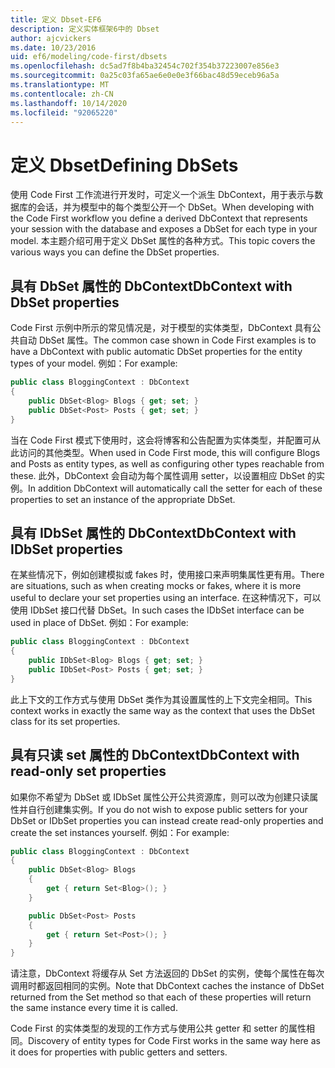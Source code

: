```yaml
---
title: 定义 Dbset-EF6
description: 定义实体框架6中的 Dbset
author: ajcvickers
ms.date: 10/23/2016
uid: ef6/modeling/code-first/dbsets
ms.openlocfilehash: dc5ad7f8b4ba32454c702f354b37223007e856e3
ms.sourcegitcommit: 0a25c03fa65ae6e0e0e3f66bac48d59eceb96a5a
ms.translationtype: MT
ms.contentlocale: zh-CN
ms.lasthandoff: 10/14/2020
ms.locfileid: "92065220"
---
```

# <a name="defining-dbsets"></a><span data-ttu-id="58bde-103">定义 Dbset</span><span class="sxs-lookup"><span data-stu-id="58bde-103">Defining DbSets</span></span>
<span data-ttu-id="58bde-104">使用 Code First 工作流进行开发时，可定义一个派生 DbContext，用于表示与数据库的会话，并为模型中的每个类型公开一个 DbSet。</span><span class="sxs-lookup"><span data-stu-id="58bde-104">When developing with the Code First workflow you define a derived DbContext that represents your session with the database and exposes a DbSet for each type in your model.</span></span> <span data-ttu-id="58bde-105">本主题介绍可用于定义 DbSet 属性的各种方式。</span><span class="sxs-lookup"><span data-stu-id="58bde-105">This topic covers the various ways you can define the DbSet properties.</span></span>  

## <a name="dbcontext-with-dbset-properties"></a><span data-ttu-id="58bde-106">具有 DbSet 属性的 DbContext</span><span class="sxs-lookup"><span data-stu-id="58bde-106">DbContext with DbSet properties</span></span>  

<span data-ttu-id="58bde-107">Code First 示例中所示的常见情况是，对于模型的实体类型，DbContext 具有公共自动 DbSet 属性。</span><span class="sxs-lookup"><span data-stu-id="58bde-107">The common case shown in Code First examples is to have a DbContext with public automatic DbSet properties for the entity types of your model.</span></span> <span data-ttu-id="58bde-108">例如：</span><span class="sxs-lookup"><span data-stu-id="58bde-108">For example:</span></span>  

``` csharp
public class BloggingContext : DbContext
{
    public DbSet<Blog> Blogs { get; set; }
    public DbSet<Post> Posts { get; set; }
}
```  

<span data-ttu-id="58bde-109">当在 Code First 模式下使用时，这会将博客和公告配置为实体类型，并配置可从此访问的其他类型。</span><span class="sxs-lookup"><span data-stu-id="58bde-109">When used in Code First mode, this will configure Blogs and Posts as entity types, as well as configuring other types reachable from these.</span></span> <span data-ttu-id="58bde-110">此外，DbContext 会自动为每个属性调用 setter，以设置相应 DbSet 的实例。</span><span class="sxs-lookup"><span data-stu-id="58bde-110">In addition DbContext will automatically call the setter for each of these properties to set an instance of the appropriate DbSet.</span></span>  

## <a name="dbcontext-with-idbset-properties"></a><span data-ttu-id="58bde-111">具有 IDbSet 属性的 DbContext</span><span class="sxs-lookup"><span data-stu-id="58bde-111">DbContext with IDbSet properties</span></span>  

<span data-ttu-id="58bde-112">在某些情况下，例如创建模拟或 fakes 时，使用接口来声明集属性更有用。</span><span class="sxs-lookup"><span data-stu-id="58bde-112">There are situations, such as when creating mocks or fakes, where it is more useful to declare your set properties using an interface.</span></span> <span data-ttu-id="58bde-113">在这种情况下，可以使用 IDbSet 接口代替 DbSet。</span><span class="sxs-lookup"><span data-stu-id="58bde-113">In such cases the IDbSet interface can be used in place of DbSet.</span></span> <span data-ttu-id="58bde-114">例如：</span><span class="sxs-lookup"><span data-stu-id="58bde-114">For example:</span></span>  

``` csharp
public class BloggingContext : DbContext
{
    public IDbSet<Blog> Blogs { get; set; }
    public IDbSet<Post> Posts { get; set; }
}
```  

<span data-ttu-id="58bde-115">此上下文的工作方式与使用 DbSet 类作为其设置属性的上下文完全相同。</span><span class="sxs-lookup"><span data-stu-id="58bde-115">This context works in exactly the same way as the context that uses the DbSet class for its set properties.</span></span>  

## <a name="dbcontext-with-read-only-set-properties"></a><span data-ttu-id="58bde-116">具有只读 set 属性的 DbContext</span><span class="sxs-lookup"><span data-stu-id="58bde-116">DbContext with read-only set properties</span></span>  

<span data-ttu-id="58bde-117">如果你不希望为 DbSet 或 IDbSet 属性公开公共资源库，则可以改为创建只读属性并自行创建集实例。</span><span class="sxs-lookup"><span data-stu-id="58bde-117">If you do not wish to expose public setters for your DbSet or IDbSet properties you can instead create read-only properties and create the set instances yourself.</span></span> <span data-ttu-id="58bde-118">例如：</span><span class="sxs-lookup"><span data-stu-id="58bde-118">For example:</span></span>  

``` csharp
public class BloggingContext : DbContext
{
    public DbSet<Blog> Blogs
    {
        get { return Set<Blog>(); }
    }

    public DbSet<Post> Posts
    {
        get { return Set<Post>(); }
    }
}
```  

<span data-ttu-id="58bde-119">请注意，DbContext 将缓存从 Set 方法返回的 DbSet 的实例，使每个属性在每次调用时都返回相同的实例。</span><span class="sxs-lookup"><span data-stu-id="58bde-119">Note that DbContext caches the instance of DbSet returned from the Set method so that each of these properties will return the same instance every time it is called.</span></span>  

<span data-ttu-id="58bde-120">Code First 的实体类型的发现的工作方式与使用公共 getter 和 setter 的属性相同。</span><span class="sxs-lookup"><span data-stu-id="58bde-120">Discovery of entity types for Code First works in the same way here as it does for properties with public getters and setters.</span></span>  

